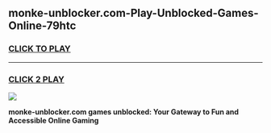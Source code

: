 
## monke-unblocker.com-Play-Unblocked-Games-Online-79htc
<h3>
<a href="https://premium76.site?title=monke-unblocker.com&ref=25A">CLICK TO PLAY</a></h3>
<hr>

<h3>
<a href="https://premium76.site?title=monke-unblocker.com&ref=25A">CLICK 2 PLAY</a>
  
</h3>

<a href="https://premium76.site?title=monke-unblocker.com&ref=25A"><img src="https://clearcache.store/games.png"></a>


**monke-unblocker.com games unblocked: Your Gateway to Fun and Accessible Online Gaming**
